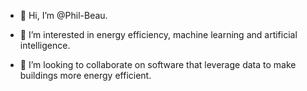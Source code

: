 - 👋 Hi, I’m @Phil-Beau.

- 👀 I’m interested in energy efficiency, machine learning and artificial intelligence.

- 💞️ I’m looking to collaborate on software that leverage data to make buildings more energy efficient.

<!---
Phil-Beau/Phil-Beau is a ✨ special ✨ repository because its `README.md` (this file) appears on your GitHub profile.
You can click the Preview link to take a look at your changes.
--->
